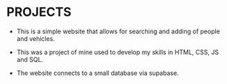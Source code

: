 # PROJECTS

- This is a simple website that allows for searching and adding of people and vehicles. 

- This was a project of mine used to develop my skills in HTML, CSS, JS and SQL.

- The website connects to a small database via supabase. 